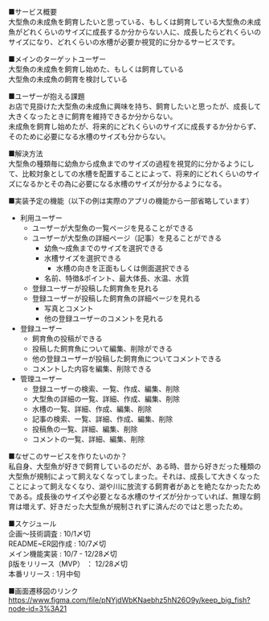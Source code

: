 ■サービス概要<br>
	大型魚の未成魚を飼育したいと思っている、もしくは飼育している大型魚の未成魚がどれくらいのサイズに成長するか分からない人に、成長したらどれくらいのサイズになり、どれくらいの水槽が必要か視覚的に分かるサービスです。

■メインのターゲットユーザー<br>
	大型魚の未成魚を飼育し始めた、もしくは飼育している<br>
	大型魚の未成魚の飼育を検討している

■ユーザーが抱える課題<br>
	お店で見掛けた大型魚の未成魚に興味を持ち、飼育したいと思ったが、成長して大きくなったときに飼育を維持できるか分からない。<br>
	未成魚を飼育し始めたが、将来的にどれくらいのサイズに成長するか分からず、そのために必要になる水槽のサイズも分からない。

■解決方法<br>
	大型魚の種類毎に幼魚から成魚までのサイズの過程を視覚的に分かるようにして、比較対象としての水槽を配置することによって、将来的にどれくらいのサイズになるかとその為に必要になる水槽のサイズが分かるようになる。

■実装予定の機能（以下の例は実際のアプリの機能から一部省略しています）<br>
- 利用ユーザー	
	- ユーザーが大型魚の一覧ページを見ることができる
	- ユーザーが大型魚の詳細ページ（記事）を見ることができる
		- 幼魚〜成魚までのサイズを選択できる
		- 水槽サイズを選択できる
			- 水槽の向きを正面もしくは側面選択できる
		- 名前、特徴&ポイント、最大体長、水温、水質
	- 登録ユーザーが投稿した飼育魚を見れる
	- 登録ユーザーが投稿した飼育魚の詳細ページを見れる
		- 写真とコメント
		- 他の登録ユーザーのコメントを見れる
- 登録ユーザー
	- 飼育魚の投稿ができる
	- 投稿した飼育魚について編集、削除ができる
	- 他の登録ユーザーが投稿した飼育魚についてコメントできる
	- コメントした内容を編集、削除できる
- 管理ユーザー
	- 登録ユーザーの検索、一覧、作成、編集、削除
	- 大型魚の詳細の一覧、詳細、作成、編集、削除
	- 水槽の一覧、詳細、作成、編集、削除
	- 記事の検索、一覧、詳細、作成、編集、削除
	- 投稿魚の一覧、詳細、編集、削除
	- コメントの一覧、詳細、編集、削除

■なぜこのサービスを作りたいのか？<br>
	私自身、大型魚が好きで飼育しているのだが、ある時、昔から好きだった種類の大型魚が規制によって飼えなくなってしまった。それは、成長して大きくなったことによって飼えなくなり、湖や川に放流する飼育者があとを絶たなかったためである。成長後のサイズや必要となる水槽のサイズが分かっていれば、無理な飼育は増えず、好きだった大型魚が規制されずに済んだのではと思ったため。

■スケジュール<br>
  企画〜技術調査 : 10/1〆切<br>
  README~ER図作成 : 10/7〆切<br>
  メイン機能実装 : 10/7 - 12/28〆切<br>
  β版をリリース（MVP） ： 12/28〆切<br>
  本番リリース : 1月中旬<br>

■画面遷移図のリンク<br>
  https://www.figma.com/file/pNYjdWbKNaebhz5hN26O9y/keep_big_fish?node-id=3%3A21
